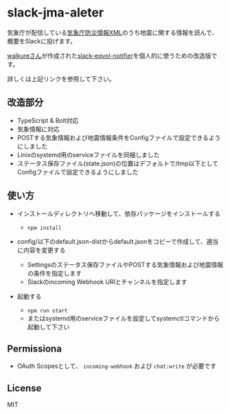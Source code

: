 # slack-jma-aleter

気象庁が配信している[気象庁防災情報XML](http://xml.kishou.go.jp/)のうち地震に関する情報を読んで、概要をSlackに投げます。

[walkureさん](https://github.com/walkure)が作成された[slack-eqvol-notifier](https://github.com/walkure/slack-eqvol-notifier)を個人的に使うための改造版です。

詳しくは上記リンクを参照して下さい。

## 改造部分

- TypeScript & Bolt対応
- 気象情報に対応
- POSTする気象情報および地震情報条件をConfigファイルで設定できるようにしました
- Linixのsystemd用のserviceファイルを同梱しました
- ステータス保存ファイル(state.json)の位置はデフォルトで/tmp以下としてConfigファイルで設定できるようにしました

## 使い方

- インストールディレクトリへ移動して、依存パッケージをインストールする

  - ` npm install `

- config/以下のdefault.json-distからdefault.jsonをコピーで作成して、適当に内容を変更する

  - Settingsのステータス保存ファイルやPOSTする気象情報および地震情報の条件を指定します
  - Slackのincoming Webhook URIとチャンネルを指定します

- 起動する

  - ` npm run start `
  - またはsystemd用のserviceファイルを設定してsystemctlコマンドから起動して下さい

## Permissiona

- OAuth Scopesとして、 `incoming-webhook` および `chat:write` が必要です

## License

MIT
